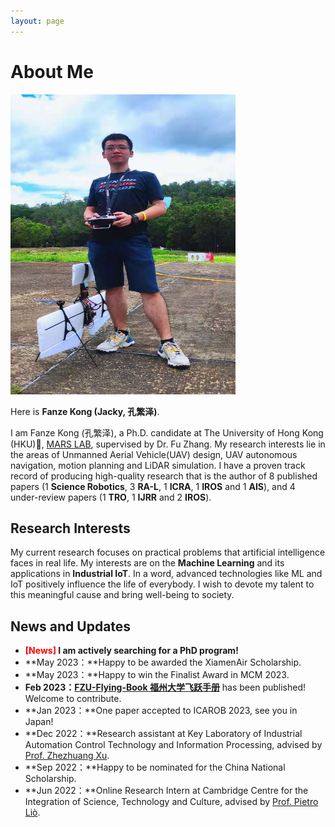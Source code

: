 ```yaml
---
layout: page
---
```


# About Me

<img src="/images/fanze_kong.jpg" class="floatpic" width="360" height="480">

Here is **Fanze Kong (Jacky, 孔繁泽)**.

I am Fanze Kong (孔繁泽), a Ph.D. candidate at The University of Hong Kong (HKU)🏫, [MARS LAB](https://mars.hku.hk/), supervised by Dr. Fu Zhang. My research interests lie in the areas of Unmanned Aerial Vehicle(UAV) design, UAV autonomous navigation, motion planning and LiDAR simulation. I have a proven track record of producing high-quality research that is the author of 8 published papers (1 **Science Robotics**, 3 **RA-L**, 1 **ICRA**, 1 **IROS** and 1 **AIS**), and 4 under-review papers (1 **TRO**, 1 **IJRR** and 2 **IROS**).

## Research Interests

My current research focuses on practical problems that artificial intelligence faces in real life. My interests are on the **Machine Learning** and its applications in **Industrial IoT**. In a word, advanced technologies like ML and IoT positively influence the life of everybody.  I wish to devote my talent to this meaningful cause and bring well-being to society.

## News and Updates

- **<font color='red'>[News]</font> I am actively searching for a PhD program!**
- **May 2023：**Happy to be awarded the XiamenAir Scholarship.
- **May 2023：**Happy to win the Finalist Award in MCM 2023.
- **Feb 2023：**[**FZU-Flying-Book 福州大学飞跃手册**](https://fzu-fly.online/) has been published! Welcome to contribute.
- **Jan 2023：**One paper accepted to ICAROB 2023, see you in Japan!
- **Dec 2022：**Research assistant at Key Laboratory of Industrial Automation Control Technology and Information Processing, advised by [Prof. Zhezhuang Xu](https://dqxy.fzu.edu.cn/en/info/1009/1072.htm).
- **Sep 2022：**Happy to be nominated for the China National Scholarship.
- **Jun 2022：**Online Research Intern at Cambridge Centre for the Integration of Science, Technology and Culture, advised by [Prof. Pietro Liò](https://www.cl.cam.ac.uk/~pl219/ ).
